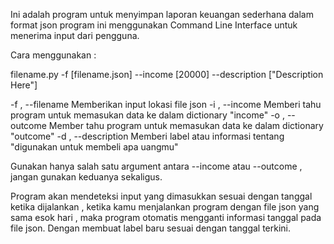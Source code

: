 Ini adalah program untuk menyimpan laporan keuangan sederhana dalam format json
program ini menggunakan Command Line Interface untuk menerima input dari pengguna.

Cara menggunakan : 

filename.py -f [filename.json] --income [20000] --description ["Description Here"]

-f , --filename         Memberikan input lokasi file json
-i , --income           Memberi tahu program untuk memasukan data ke dalam dictionary "income"
-o , --outcome          Member tahu program untuk memasukan data ke dalam dictionary "outcome"
-d , --description      Memberi label atau informasi tentang "digunakan untuk membeli apa uangmu"

Gunakan hanya salah satu argument antara --income atau --outcome , jangan gunakan keduanya sekaligus.

Program akan mendeteksi input yang dimasukkan sesuai dengan tanggal ketika dijalankan , ketika kamu menjalankan
program dengan file json yang sama esok hari , maka program otomatis mengganti informasi tanggal pada file json.
Dengan membuat label baru sesuai dengan tanggal terkini.
